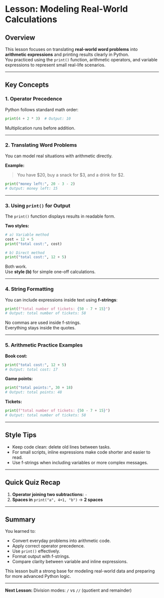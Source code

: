 # Lesson: Modeling Real-World Calculations

## Overview
This lesson focuses on translating **real-world word problems** into **arithmetic expressions** and printing results clearly in Python.  
You practiced using the `print()` function, arithmetic operators, and variable expressions to represent small real-life scenarios.

---

## Key Concepts

### 1. Operator Precedence
Python follows standard math order:
```python
print(4 + 2 * 3)  # Output: 10
```
Multiplication runs before addition.

---

### 2. Translating Word Problems
You can model real situations with arithmetic directly.

**Example:**
> You have $20, buy a snack for $3, and a drink for $2.

```python
print("money left:", 20 - 3 - 2)
# Output: money left: 15
```

---

### 3. Using `print()` for Output
The `print()` function displays results in readable form.

**Two styles:**
```python
# a) Variable method
cost = 12 + 5
print("total cost:", cost)

# b) Direct method
print("total cost:", 12 + 5)
```
Both work.  
Use **style (b)** for simple one-off calculations.

---

### 4. String Formatting
You can include expressions inside text using **f-strings**:
```python
print(f"total number of tickets: {50 - 7 + 15}")
# Output: total number of tickets: 58
```
No commas are used inside f-strings.  
Everything stays inside the quotes.

---

### 5. Arithmetic Practice Examples
**Book cost:**
```python
print("total cost:", 12 + 5)
# Output: total cost: 17
```

**Game points:**
```python
print("total points:", 30 + 18)
# Output: total points: 48
```

**Tickets:**
```python
print(f"total number of tickets: {50 - 7 + 15}")
# Output: total number of tickets: 58
```

---

## Style Tips
- Keep code clean: delete old lines between tasks.
- For small scripts, inline expressions make code shorter and easier to read.
- Use f-strings when including variables or more complex messages.

---

## Quick Quiz Recap
1. **Operator joining two subtractions:** `-`  
2. **Spaces in** `print("a", 4+1, "b")` → **2 spaces**

---

## Summary
You learned to:
- Convert everyday problems into arithmetic code.  
- Apply correct operator precedence.  
- Use `print()` effectively.  
- Format output with f-strings.  
- Compare clarity between variable and inline expressions.

This lesson built a strong base for modeling real-world data and preparing for more advanced Python logic.

---

**Next Lesson:** Division modes: `/` vs `//` (quotient and remainder)
